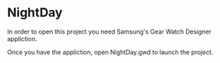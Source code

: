 # NightDay

In order to open this project you need Samsung's Gear Watch Designer appliction. 

Once you have the appliction, open NightDay.gwd to launch the project.
